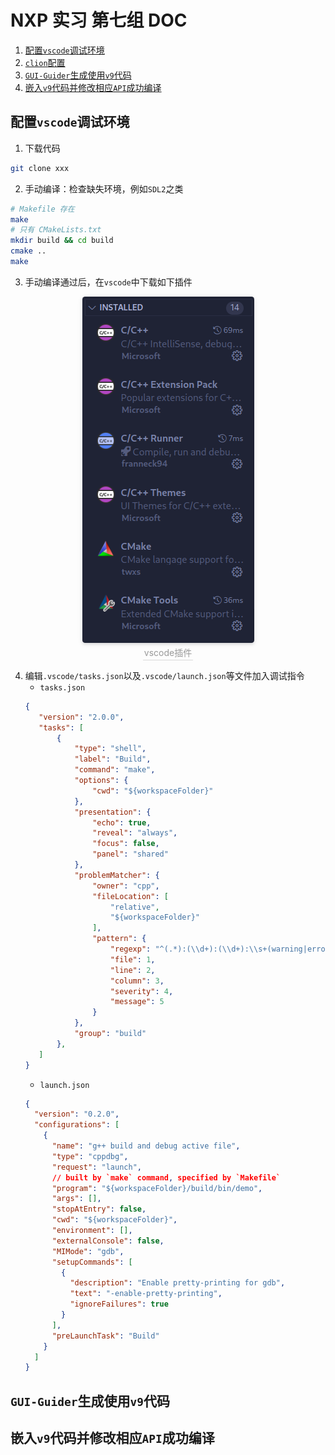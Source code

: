 # NXP 实习 第七组 DOC

1. [配置`vscode`调试环境](#配置`vscode`调试环境)
2. [`clion`配置](#`clion`配置)
3. [`GUI-Guider`生成使用`v9`代码](`GUI-Guider`生成使用`v9`代码)
4. [嵌入`v9`代码并修改相应`API`成功编译](嵌入`v9`代码并修改相应`API`成功编译)

## 配置`vscode`调试环境
1. 下载代码
```bash
git clone xxx
```

2. 手动编译：检查缺失环境，例如`SDL2`之类
```bash
# Makefile 存在
make
# 只有 CMakeLists.txt
mkdir build && cd build
cmake ..
make
```

3. 手动编译通过后，在`vscode`中下载如下插件

<center>
    <img style="border-radius: 0.3125em;box-shadow: 0 2px 4px 0 rgba(34,36,38,.12),0 2px 10px 0 rgba(34,36,38,.08);"
        src="img/image_2023-05-10-10-10-55.png"><br>
    <div style="color:orange; border-bottom: 1px solid #d9d9d9;display: inline-block;color: #999;padding: 2px;">vscode插件</div>
</center>

4. 编辑`.vscode/tasks.json`以及`.vscode/launch.json`等文件加入调试指令
    * `tasks.json`
    ```json
   {
       "version": "2.0.0",
       "tasks": [
           {
               "type": "shell",
               "label": "Build",
               "command": "make",
               "options": {
                   "cwd": "${workspaceFolder}"
               },
               "presentation": {
                   "echo": true,
                   "reveal": "always",
                   "focus": false,
                   "panel": "shared"
               },
               "problemMatcher": {
                   "owner": "cpp",
                   "fileLocation": [
                       "relative",
                       "${workspaceFolder}"
                   ],
                   "pattern": {
                       "regexp": "^(.*):(\\d+):(\\d+):\\s+(warning|error):\\s+(.*)$",
                       "file": 1,
                       "line": 2,
                       "column": 3,
                       "severity": 4,
                       "message": 5
                   }
               },
               "group": "build"
           },
       ]
   }
    ```
    * `launch.json`
    ```json
    {
      "version": "0.2.0",
      "configurations": [
        {
          "name": "g++ build and debug active file",
          "type": "cppdbg",
          "request": "launch",
          // built by `make` command, specified by `Makefile`
          "program": "${workspaceFolder}/build/bin/demo",
          "args": [],
          "stopAtEntry": false,
          "cwd": "${workspaceFolder}",
          "environment": [],
          "externalConsole": false,
          "MIMode": "gdb",
          "setupCommands": [
            {
              "description": "Enable pretty-printing for gdb",
              "text": "-enable-pretty-printing",
              "ignoreFailures": true
            }
          ],
          "preLaunchTask": "Build"
        }
      ]
    }
    ```

## `GUI-Guider`生成使用`v9`代码
## 嵌入`v9`代码并修改相应`API`成功编译




